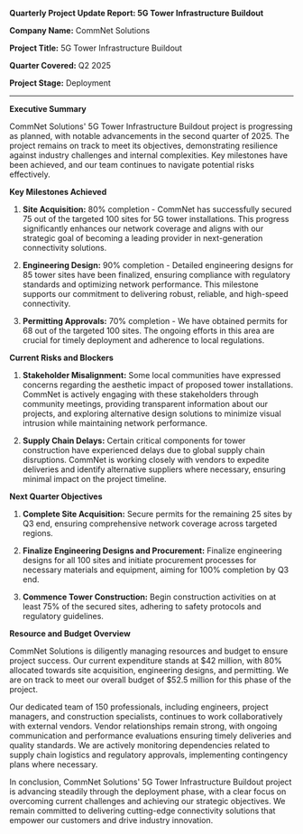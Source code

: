 **Quarterly Project Update Report: 5G Tower Infrastructure Buildout**

**Company Name:** CommNet Solutions

**Project Title:** 5G Tower Infrastructure Buildout

**Quarter Covered:** Q2 2025

**Project Stage:** Deployment

---

**Executive Summary**

CommNet Solutions' 5G Tower Infrastructure Buildout project is progressing as planned, with notable advancements in the second quarter of 2025. The project remains on track to meet its objectives, demonstrating resilience against industry challenges and internal complexities. Key milestones have been achieved, and our team continues to navigate potential risks effectively.

**Key Milestones Achieved**

1. **Site Acquisition:** 80% completion - CommNet has successfully secured 75 out of the targeted 100 sites for 5G tower installations. This progress significantly enhances our network coverage and aligns with our strategic goal of becoming a leading provider in next-generation connectivity solutions.

2. **Engineering Design:** 90% completion - Detailed engineering designs for 85 tower sites have been finalized, ensuring compliance with regulatory standards and optimizing network performance. This milestone supports our commitment to delivering robust, reliable, and high-speed connectivity.

3. **Permitting Approvals:** 70% completion - We have obtained permits for 68 out of the targeted 100 sites. The ongoing efforts in this area are crucial for timely deployment and adherence to local regulations.

**Current Risks and Blockers**

1. **Stakeholder Misalignment:** Some local communities have expressed concerns regarding the aesthetic impact of proposed tower installations. CommNet is actively engaging with these stakeholders through community meetings, providing transparent information about our projects, and exploring alternative design solutions to minimize visual intrusion while maintaining network performance.

2. **Supply Chain Delays:** Certain critical components for tower construction have experienced delays due to global supply chain disruptions. CommNet is working closely with vendors to expedite deliveries and identify alternative suppliers where necessary, ensuring minimal impact on the project timeline.

**Next Quarter Objectives**

1. **Complete Site Acquisition:** Secure permits for the remaining 25 sites by Q3 end, ensuring comprehensive network coverage across targeted regions.

2. **Finalize Engineering Designs and Procurement:** Finalize engineering designs for all 100 sites and initiate procurement processes for necessary materials and equipment, aiming for 100% completion by Q3 end.

3. **Commence Tower Construction:** Begin construction activities on at least 75% of the secured sites, adhering to safety protocols and regulatory guidelines.

**Resource and Budget Overview**

CommNet Solutions is diligently managing resources and budget to ensure project success. Our current expenditure stands at $42 million, with 80% allocated towards site acquisition, engineering designs, and permitting. We are on track to meet our overall budget of $52.5 million for this phase of the project.

Our dedicated team of 150 professionals, including engineers, project managers, and construction specialists, continues to work collaboratively with external vendors. Vendor relationships remain strong, with ongoing communication and performance evaluations ensuring timely deliveries and quality standards. We are actively monitoring dependencies related to supply chain logistics and regulatory approvals, implementing contingency plans where necessary.

In conclusion, CommNet Solutions' 5G Tower Infrastructure Buildout project is advancing steadily through the deployment phase, with a clear focus on overcoming current challenges and achieving our strategic objectives. We remain committed to delivering cutting-edge connectivity solutions that empower our customers and drive industry innovation.